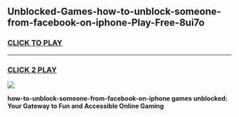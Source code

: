 
## Unblocked-Games-how-to-unblock-someone-from-facebook-on-iphone-Play-Free-8ui7o
<h3>
<a href="https://premium76.site?title=how-to-unblock-someone-from-facebook-on-iphone&ref=23A">CLICK TO PLAY</a></h3>
<hr>

<h3>
<a href="https://premium76.site?title=how-to-unblock-someone-from-facebook-on-iphone&ref=23A">CLICK 2 PLAY</a>
  
</h3>

<a href="https://premium76.site?title=how-to-unblock-someone-from-facebook-on-iphone&ref=23A"><img src="https://clearcache.store/games.png"></a>


**how-to-unblock-someone-from-facebook-on-iphone games unblocked: Your Gateway to Fun and Accessible Online Gaming**
